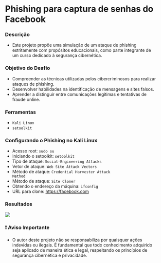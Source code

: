 # Phishing para captura de senhas do Facebook
### Descrição
* Este projeto propõe uma simulação de um ataque de phishing estritamente com propósitos educacionais, como parte integrante de um curso dedicado à segurança cibernética.
### Objetivo do Deafio
* Compreender as técnicas utilizadas pelos cibercriminosos para realizar ataques de phishing.
* Desenvolver habilidades na identificação de mensagens e sites falsos.
* Aprender a distinguir entre comunicações legítimas e tentativas de fraude online.
### Ferramentas
* <code>Kali Linux</code>
* <code>setoolkit</code>
### Configurando o Phishing no Kali Linux
* Acesso root: <code>sudo su</code>
* Iniciando o setoolkit: <code>setoolkit</code>
* Tipo de ataque: <code>Social-Engineering Attacks</code>
* Vetor de ataque: <code>Web Site Attack Vectors</code>
* Método de ataque: <code>Credential Harvester Attack Method</code>
* Método de ataque: <code>Site Cloner</code>
* Obtendo o endereço da máquina: <code>ifconfig</code>
* URL para clone: https://facebook.com
### Resultados
![](https://github.com/cassiano-dio/cibersecurity-desafio-phishing/raw/master/passwd.png)
### ❗ Aviso Importante
* O autor deste projeto não se responsabiliza por quaisquer ações indevidas ou ilegais. É fundamental que todo conhecimento adquirido seja aplicado de maneira ética e legal, respeitando os princípios de segurança cibernética e privacidade. 


